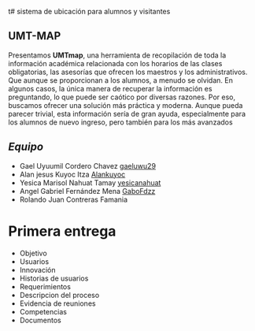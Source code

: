 t# sistema de ubicación para alumnos y visitantes 
## UMT-MAP 

Presentamos **UMTmap**, una herramienta de recopilación de toda la información académica relacionada con los horarios de las clases obligatorias, las asesorías que ofrecen los maestros y los administrativos. Que aunque se proporcionan a los alumnos, a menudo se olvidan. En algunos casos, la única manera de recuperar la información es preguntando, lo que puede ser caótico por diversas razones. Por eso, buscamos ofrecer una solución más práctica y moderna. Aunque pueda parecer trivial, esta información sería de gran ayuda, especialmente para los alumnos de nuevo ingreso, pero también para los más avanzados
## *Equipo*
- Gael Uyuumil Cordero Chavez [gaeluwu29](https://github.com/gaeluwu29)
- Alan jesus Kuyoc Itza [Alankuyoc](https://github.com/AlanKuyoc) 
- Yesica Marisol Nahuat Tamay [yesicanahuat]() 
- Angel Gabriel Fernández Mena [GaboFdzz](https://github.com/GaboFdzz)
- Rolando Juan Contreras Famania 

# **Primera entrega**
- Objetivo 
- Usuarios 
- Innovación 
- Historias de usuarios 
- Requerimientos 
- Descripcion del proceso 
- Evidencia de reuniones 
- Competencias 
- Documentos
